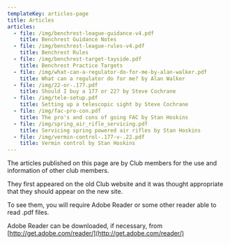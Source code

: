 ```yaml
---
templateKey: articles-page
title: Articles
articles:
  - file: /img/benchrest-league-guidance-v4.pdf
    title: Benchrest Guidance Notes
  - file: /img/benchrest-league-rules-v4.pdf
    title: Benchrest Rules
  - file: /img/benchrest-target-tayside.pdf
    title: Benchrest Practice Targets
  - file: /img/what-can-a-regulator-do-for-me-by-alan-walker.pdf
    title: What can a regulator do for me? by Alan Walker
  - file: /img/22-or-.177.pdf
    title: Should I buy a 177 or 22? by Steve Cochrane
  - file: /img/tele-setup.pdf
    title: Setting up a telescopic sight by Steve Cochrane
  - file: /img/fac-pro-con.pdf
    title: The pro's and cons of going FAC by Stan Hoskins
  - file: /img/spring_air_rifle_servicing.pdf
    title: Servicing spring powered air rifles by Stan Hoskins
  - file: /img/vermin-control-.177-v-.22.pdf
    title: Vermin control by Stan Hoskins
---
```

The articles published on this page are by Club members for the use and information of other club members.

They first appeared on the old Club website and it was thought appropriate that they should appear on the new site.

To see them, you will require Adobe Reader or some other reader able to read .pdf files.

Adobe Reader can be downloaded, if necessary, from [http://get.adobe.com/reader/](http://get.adobe.com/reader/)
